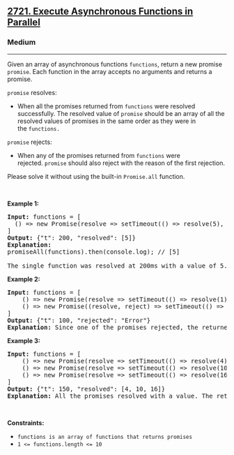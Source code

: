 <h2><a href="https://leetcode.com/problems/execute-asynchronous-functions-in-parallel/">2721. Execute Asynchronous Functions in Parallel</a></h2><h3>Medium</h3><hr><div><p>Given an array of asynchronous&nbsp;functions&nbsp;<code>functions</code>, return a new promise <code>promise</code>. Each function in the array accepts no arguments&nbsp;and returns a promise.</p>

<p><code>promise</code> resolves:</p>

<ul>
	<li>When all the promises returned from&nbsp;<code>functions</code>&nbsp;were resolved successfully.&nbsp;The resolved&nbsp;value of&nbsp;<code>promise</code> should be an array of all the resolved values of promises in the same order as they were in the&nbsp;<code>functions.</code></li>
</ul>

<p><code>promise</code> rejects:</p>

<ul>
	<li>When any&nbsp;of the promises&nbsp;returned from&nbsp;<code>functions</code>&nbsp;were rejected.&nbsp;<code>promise</code> should also&nbsp;reject&nbsp;with the reason of the first rejection.</li>
</ul>

<p>Please solve it without using the built-in&nbsp;<code>Promise.all</code>&nbsp;function.</p>

<p>&nbsp;</p>
<p><strong class="example">Example 1:</strong></p>

<pre><strong>Input:</strong> functions = [
&nbsp; () =&gt; new Promise(resolve =&gt; setTimeout(() =&gt; resolve(5), 200))
]
<strong>Output:</strong> {"t": 200, "resolved": [5]}
<strong>Explanation:</strong> 
promiseAll(functions).then(console.log); // [5]

The single function was resolved at 200ms with a value of 5.
</pre>

<p><strong class="example">Example 2:</strong></p>

<pre><strong>Input:</strong> functions = [
    () =&gt; new Promise(resolve =&gt; setTimeout(() =&gt; resolve(1), 200)), 
    () =&gt; new Promise((resolve, reject) =&gt; setTimeout(() =&gt; reject("Error"), 100))
]
<strong>Output:</strong> {"t": 100, "rejected": "Error"}
<strong>Explanation:</strong> Since one of the promises rejected, the returned promise also rejected with the same error at the same time.
</pre>

<p><strong class="example">Example 3:</strong></p>

<pre><strong>Input:</strong> functions = [
    () =&gt; new Promise(resolve =&gt; setTimeout(() =&gt; resolve(4), 50)), 
    () =&gt; new Promise(resolve =&gt; setTimeout(() =&gt; resolve(10), 150)), 
    () =&gt; new Promise(resolve =&gt; setTimeout(() =&gt; resolve(16), 100))
]
<strong>Output:</strong> {"t": 150, "resolved": [4, 10, 16]}
<strong>Explanation:</strong> All the promises resolved with a value. The returned promise resolved when the last promise resolved.
</pre>

<p>&nbsp;</p>
<p><strong>Constraints:</strong></p>

<ul>
	<li><code>functions&nbsp;is an array of functions that returns promises</code></li>
	<li><code>1 &lt;= functions.length &lt;= 10</code></li>
</ul>
</div>
